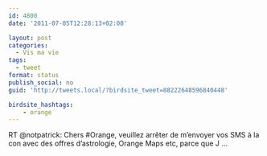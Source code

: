 ```yaml
---
id: 4800
date: '2011-07-05T12:28:13+02:00'

layout: post
categories:
  - Vis ma vie
tags:
  - tweet
format: status
publish_social: no
guid: 'http://tweets.local/?birdsite_tweet=88222648596840448'

birdsite_hashtags:
    - orange
---
```


RT @notpatrick: Chers #Orange, veuillez arrêter de m’envoyer vos SMS à la con avec des offres d’astrologie, Orange Maps etc, parce que J …